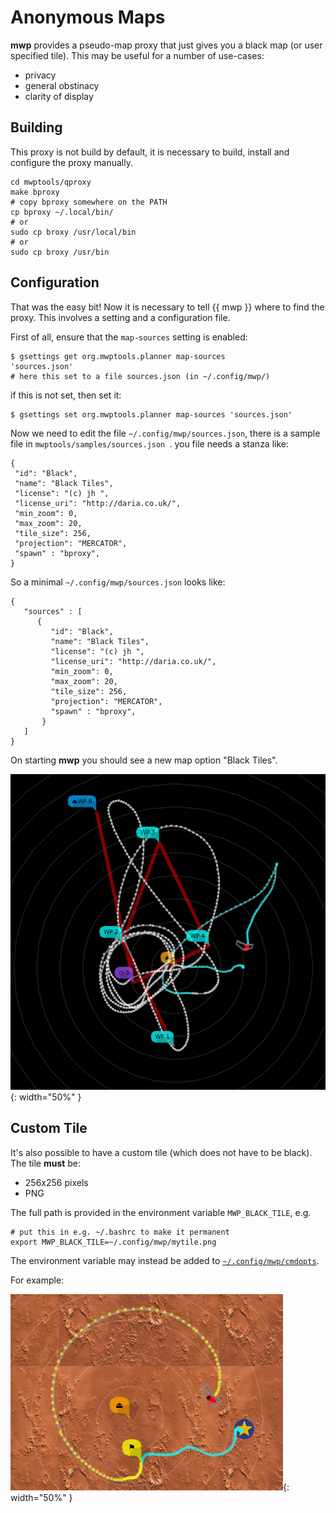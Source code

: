 # Anonymous Maps

**mwp** provides a pseudo-map proxy that just gives you a black map (or user specified tile). This may be useful for a number of use-cases:

* privacy
* general obstinacy
* clarity of display

## Building

This proxy is not build by default, it is necessary to build, install and configure the proxy manually.

```
cd mwptools/qproxy
make bproxy
# copy bproxy somewhere on the PATH
cp bproxy ~/.local/bin/
# or
sudo cp broxy /usr/local/bin
# or
sudo cp broxy /usr/bin
```

## Configuration

That was the easy bit! Now it is necessary to tell {{ mwp }} where to find the proxy. This involves a setting and a configuration file.

First of all, ensure that the `map-sources` setting is enabled:

```
$ gsettings get org.mwptools.planner map-sources
'sources.json'
# here this set to a file sources.json (in ~/.config/mwp/)
```

if this is not set, then set it:

```
$ gsettings set org.mwptools.planner map-sources 'sources.json'
```

Now we need to edit the file `~/.config/mwp/sources.json`, there is a sample file in `mwptools/samples/sources.json `. you file needs a stanza like:
```
{
 "id": "Black",
 "name": "Black Tiles",
 "license": "(c) jh ",
 "license_uri": "http://daria.co.uk/",
 "min_zoom": 0,
 "max_zoom": 20,
 "tile_size": 256,
 "projection": "MERCATOR",
 "spawn" : "bproxy",
}
```
So a minimal `~/.config/mwp/sources.json` looks like:
```
{
   "sources" : [
      {
         "id": "Black",
         "name": "Black Tiles",
         "license": "(c) jh ",
         "license_uri": "http://daria.co.uk/",
         "min_zoom": 0,
         "max_zoom": 20,
         "tile_size": 256,
         "projection": "MERCATOR",
         "spawn" : "bproxy",
       }
   ]
}
```
On starting **mwp** you should see a new map option "Black Tiles".

![Black Map](images/black.png){: width="50%" }

## Custom Tile

It's also possible to have a custom tile (which does not have to be black). The tile **must** be:

* 256x256 pixels
* PNG

The full path is provided in the environment variable `MWP_BLACK_TILE`, e.g.
```
# put this in e.g. ~/.bashrc to make it permanent
export MWP_BLACK_TILE=~/.config/mwp/mytile.png
```
The environment variable may instead be added to [`~/.config/mwp/cmdopts`](mwp-Configuration.md#cmdopts).

For example:

![Fly me to the Mars](images/user-tile.png){: width="50%" }
